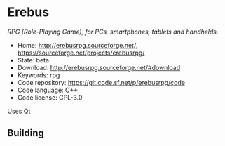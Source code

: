 # Erebus

_RPG (Role-Playing Game), for PCs, smartphones, tablets and handhelds._

- Home: http://erebusrpg.sourceforge.net/, https://sourceforge.net/projects/erebusrpg/
- State: beta
- Download: http://erebusrpg.sourceforge.net/#download
- Keywords: rpg
- Code repository: https://git.code.sf.net/p/erebusrpg/code
- Code language: C++
- Code license: GPL-3.0

Uses Qt

## Building


